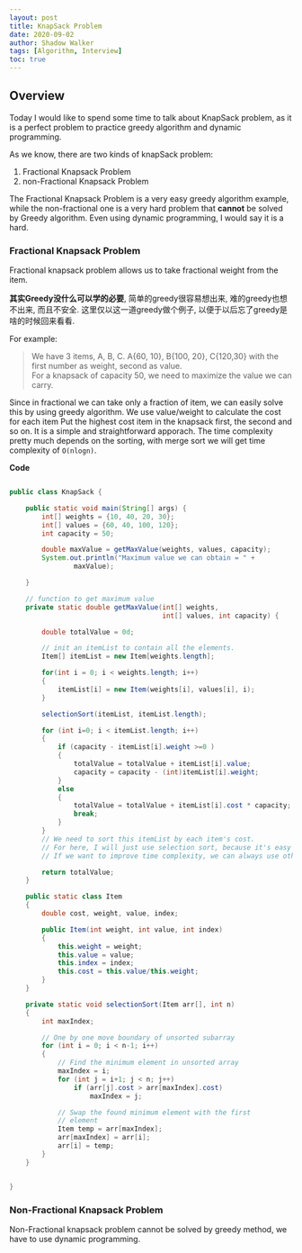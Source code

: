 ```yaml
---
layout: post
title: KnapSack Problem
date: 2020-09-02
author: Shadow Walker
tags: [Algorithm, Interview]
toc: true
---
```


## Overview

Today I would like to spend some time to talk about KnapSack problem, as it is a perfect problem to practice greedy algorithm and dynamic programming. 

As we know, there are two kinds of knapSack problem: 

1. Fractional Knapsack Problem
2. non-Fractional Knapsack Problem

The Fractional Knapsack Problem is a very easy greedy algorithm example, while the non-fractional one is a very hard problem that **cannot** be solved by Greedy algorithm.  Even using dynamic programming, I would say it is a hard. 

### Fractional Knapsack Problem

Fractional knapsack problem allows us to take fractional weight from the item. 

**其实Greedy没什么可以学的必要**, 简单的greedy很容易想出来, 难的greedy也想不出来, 而且不安全. 这里仅以这一道greedy做个例子, 以便于以后忘了greedy是啥的时候回来看看. 

For example: 

> We have 3 items, A, B, C.  A{60, 10}, B{100, 20}, C{120,30} with the first number as weight, second as value.  
> For a knapsack of capacity 50, we need to maximize the value we can carry. 

Since in fractional we can take only a fraction of item, we can easily solve this by using greedy algorithm. 
We use value/weight to calculate the cost for each item Put the highest cost item in the knapsack first, the second and so on.  It is a simple and straightforward apporach. The time complexity pretty much depends on the sorting, with merge sort we will get time complexity of `O(nlogn)`. 



**Code**

```java

public class KnapSack {

    public static void main(String[] args) {
        int[] weights = {10, 40, 20, 30};
        int[] values = {60, 40, 100, 120};
        int capacity = 50;

        double maxValue = getMaxValue(weights, values, capacity);
        System.out.println("Maximum value we can obtain = " +
                maxValue);

    }

    // function to get maximum value
    private static double getMaxValue(int[] weights,
                                      int[] values, int capacity) {

        double totalValue = 0d;

        // init an itemList to contain all the elements.
        Item[] itemList = new Item[weights.length];

        for(int i = 0; i < weights.length; i++)
        {
            itemList[i] = new Item(weights[i], values[i], i);
        }

        selectionSort(itemList, itemList.length);

        for (int i=0; i < itemList.length; i++)
        {
            if (capacity - itemList[i].weight >=0 )
            {
                totalValue = totalValue + itemList[i].value;
                capacity = capacity - (int)itemList[i].weight;
            }
            else
            {
                totalValue = totalValue + itemList[i].cost * capacity;
                break;
            }
        }
        // We need to sort this itemList by each item's cost.
        // For here, I will just use selection sort, because it's easy to use.
        // If we want to improve time complexity, we can always use other faster sortings.

        return totalValue;
    }

    public static class Item
    {
        double cost, weight, value, index;

        public Item(int weight, int value, int index)
        {
            this.weight = weight;
            this.value = value;
            this.index = index;
            this.cost = this.value/this.weight;
        }
    }

    private static void selectionSort(Item arr[], int n)
    {
        int maxIndex;

        // One by one move boundary of unsorted subarray
        for (int i = 0; i < n-1; i++)
        {
            // Find the minimum element in unsorted array
            maxIndex = i;
            for (int j = i+1; j < n; j++)
                if (arr[j].cost > arr[maxIndex].cost)
                    maxIndex = j;

            // Swap the found minimum element with the first
            // element
            Item temp = arr[maxIndex];
            arr[maxIndex] = arr[i];
            arr[i] = temp;
        }
    }


}
```

### Non-Fractional Knapsack Problem

Non-Fractional knapsack problem cannot be solved by greedy method, we have to use dynamic programming. 